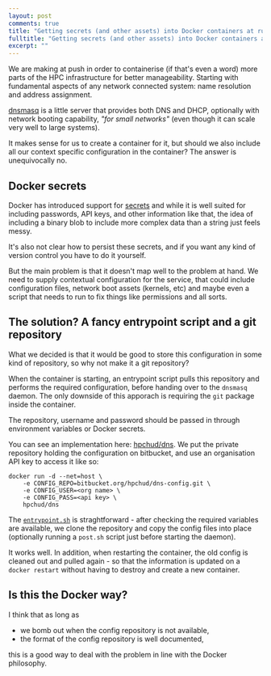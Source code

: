 ```yaml
---
layout: post
comments: true
title: "Getting secrets (and other assets) into Docker containers at runtime"
fulltitle: "Getting secrets (and other assets) into Docker containers at runtime"
excerpt: ""
---
```


We are making at push in order to containerise (if that's even a word) more parts of the HPC infrastructure for better manageability. Starting with fundamental aspects of any network connected system: name resolution and address assignment.

[dnsmasq](http://www.thekelleys.org.uk/dnsmasq/doc.html) is a little server that provides both DNS and DHCP, optionally with network booting capability, *"for small networks"* (even though it can scale very well to large systems).

It makes sense for us to create a container for it, but should we also include all our context specific configuration in the container? The answer is unequivocally no. 

## Docker secrets

Docker has introduced support for [secrets](https://docs.docker.com/engine/reference/commandline/secret/) and while it is well suited for including passwords, API keys, and other information like that, the idea of including a binary blob to include more complex data than a string just feels messy.

It's also not clear how to persist these secrets, and if you want any kind of version control you have to do it yourself.

But the main problem is that it doesn't map well to the problem at hand. We need to supply contextual configuration for the service, that could include configuration files, network boot assets (kernels, etc) and maybe even a script that needs to run to fix things like permissions and all sorts.

## The solution? A fancy entrypoint script and a git repository

What we decided is that it would be good to store this configuration in some kind of repository, so why not make it a git repository?

When the container is starting, an entrypoint script pulls this repository and performs the required configuration, before handing over to the `dnsmasq` daemon. The only downside of this apporach is requiring the `git` package inside the container.

The repository, username and password should be passed in through environment variables or Docker secrets.

You can see an implementation here: [hpchud/dns](https://github.com/hpchud/dns). We put the private repository holding the configuration on bitbucket, and use an organisation API key to access it like so:

```
docker run -d --net=host \
    -e CONFIG_REPO=bitbucket.org/hpchud/dns-config.git \
    -e CONFIG_USER=<org name> \
    -e CONFIG_PASS=<api key> \
    hpchud/dns
```

The [`entrypoint.sh`](https://github.com/hpchud/dns/blob/master/entrypoint.sh) is straghtforward - after checking the required variables are available, we clone the repository and copy the config files into place (optionally running a `post.sh` script just before starting the daemon).

It works well. In addition, when restarting the container, the old config is cleaned out and pulled again - so that the information is updated on a `docker restart` without having to destroy and create a new container.

## Is this the Docker way?

I think that as long as

- we bomb out when the config repository is not available,
- the format of the config repository is well documented,

this is a good way to deal with the problem in line with the Docker philosophy.